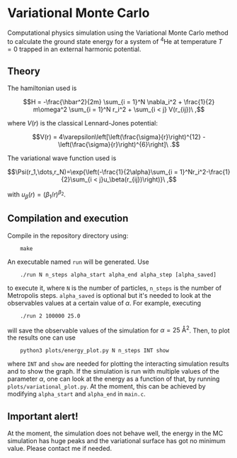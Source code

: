 # Variational Monte Carlo
Computational physics simulation using the Variational Monte Carlo method to calculate the ground state energy for a system of $^4\text{He}$ at temperature $T = 0$ trapped in an external harmonic potential. 

## Theory

The hamiltonian used is
```math
H = -\frac{\hbar^2}{2m} \sum_{i = 1}^N \nabla_i^2 + \frac{1}{2} m\omega^2 \sum_{i = 1}^N r_i^2 + \sum_{i < j} V(r_{ij})\ ,
```

where $V(r)$ is the classical Lennard-Jones potential:
```math
V(r) = 4\varepsilon\left[\left(\frac{\sigma}{r}\right)^{12} - \left(\frac{\sigma}{r}\right)^{6}\right]\ .
```

The variational wave function used is
```math
\Psi(r_1,\dots,r_N)=\exp{\left(-\frac{1}{2\alpha}\sum_{i = 1}^Nr_i^2-\frac{1}{2}\sum_{i < j}u_\beta(r_{ij})\right)}\ ,
```

with $u_\beta(r) = (\beta_1/r)^{\beta_2}$.

## Compilation and execution
Compile in the repository directory using:
```
    make
```
An executable named `run` will be generated. Use
```
    ./run N n_steps alpha_start alpha_end alpha_step [alpha_saved]
```
to execute it, where `N` is the number of particles, `n_steps` is the number of Metropolis steps. `alpha_saved` is optional but it's needed to look at the observables values at a certain value of $\alpha$. For example, executing
```
    ./run 2 100000 25.0
```
will save the observable values of the simulation for $\alpha = 25\ \text{Å}^2$. Then, to plot the results one can use
```
    python3 plots/energy_plot.py N n_steps INT show
```
where `INT` and `show` are needed for plotting the interacting simulation results and to show the graph. If the simulation is run with multiple values of the parameter $\alpha$, one can look at the energy as a function of that, by running `plots/variational_plot.py`. At the moment, this can be achieved by modifying `alpha_start` and `alpha_end` in `main.c`.

## Important alert!
At the moment, the simulation does not behave well, the energy in the MC simulation has huge peaks and the variational surface has got no minimum value. Please contact me if needed.